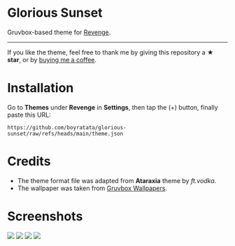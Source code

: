 # Glorious Sunset
Gruvbox-based theme for [Revenge](https://github.com/revenge-mod/revenge-bundle).

---

If you like the theme, feel free to thank me by giving this repository a **★ star**, or by [buying me a coffee](https://github.com/sponsors/eeriemyxi).

# Installation
Go to **Themes** under **Revenge** in **Settings**, then tap the (+) button, finally paste this URL:

```
https://github.com/boyratata/glorious-sunset/raw/refs/heads/main/theme.json
```

# Credits
- The theme format file was adapted from **Ataraxia** theme by _ft.vodka_.
- The wallpaper was taken from [Gruvbox Wallpapers](https://gruvbox-wallpapers.pages.dev/).

# Screenshots
![](assets/screenshots/one.jpg)
![](assets/screenshots/two.jpg)
![](assets/screenshots/three.jpg)
![](assets/screenshots/four.jpg)
